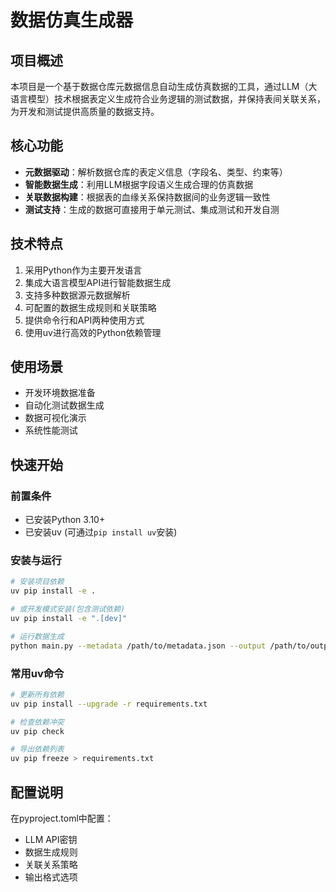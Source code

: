# 数据仿真生成器

## 项目概述
本项目是一个基于数据仓库元数据信息自动生成仿真数据的工具，通过LLM（大语言模型）技术根据表定义生成符合业务逻辑的测试数据，并保持表间关联关系，为开发和测试提供高质量的数据支持。

## 核心功能
- **元数据驱动**：解析数据仓库的表定义信息（字段名、类型、约束等）
- **智能数据生成**：利用LLM根据字段语义生成合理的仿真数据
- **关联数据构建**：根据表的血缘关系保持数据间的业务逻辑一致性
- **测试支持**：生成的数据可直接用于单元测试、集成测试和开发自测

## 技术特点
1. 采用Python作为主要开发语言
2. 集成大语言模型API进行智能数据生成
3. 支持多种数据源元数据解析
4. 可配置的数据生成规则和关联策略
5. 提供命令行和API两种使用方式
6. 使用uv进行高效的Python依赖管理

## 使用场景
- 开发环境数据准备
- 自动化测试数据生成
- 数据可视化演示
- 系统性能测试

## 快速开始

### 前置条件
- 已安装Python 3.10+
- 已安装uv (可通过`pip install uv`安装)

### 安装与运行
```bash
# 安装项目依赖
uv pip install -e .

# 或开发模式安装(包含测试依赖)
uv pip install -e ".[dev]"

# 运行数据生成
python main.py --metadata /path/to/metadata.json --output /path/to/output
```

### 常用uv命令
```bash
# 更新所有依赖
uv pip install --upgrade -r requirements.txt

# 检查依赖冲突
uv pip check

# 导出依赖列表
uv pip freeze > requirements.txt
```

## 配置说明
在pyproject.toml中配置：
- LLM API密钥
- 数据生成规则
- 关联关系策略
- 输出格式选项
